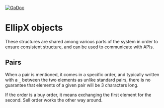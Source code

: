 [![GoDoc](https://godoc.org/github.com/EllipX/ellipxobj?status.svg)](https://godoc.org/github.com/EllipX/ellipxobj)

# EllipX objects

These structures are shared among various parts of the system in order to ensure consistent structure, and can be used to communicate with APIs.

## Pairs

When a pair is mentioned, it comes in a specific order, and typically written with a `_` between the two elements as unlike standard pairs, there is no guarantee that elements of a given pair will be 3 characters long.

If the order is a buy order, it means exchanging the first element for the second. Sell order works the other way around.


